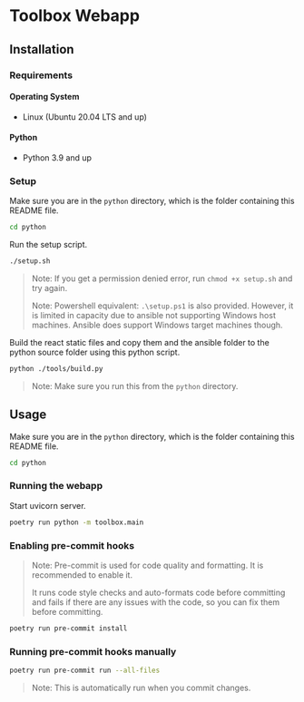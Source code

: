 # Toolbox Webapp

## Installation

### Requirements

#### Operating System

* Linux (Ubuntu 20.04 LTS and up)

#### Python

* Python 3.9 and up

### Setup

Make sure you are in the `python` directory, which is the folder containing this README file.

```bash
cd python
```

Run the setup script.

```bash
./setup.sh
```

> Note: If you get a permission denied error, run `chmod +x setup.sh` and try again.
>
> Note: Powershell equivalent: `.\setup.ps1` is also provided. However, it is limited in capacity due to ansible not supporting Windows host machines. Ansible does support Windows target machines though.

Build the react static files and copy them and the ansible folder to the python source folder using this python script.

```bash
python ./tools/build.py
```

> Note: Make sure you run this from the `python` directory.

## Usage

Make sure you are in the `python` directory, which is the folder containing this README file.

```bash
cd python
```

### Running the webapp

Start uvicorn server.

```bash
poetry run python -m toolbox.main
```

### Enabling pre-commit hooks

> Note: Pre-commit is used for code quality and formatting. It is recommended to enable it.
>
> It runs code style checks and auto-formats code before committing and fails if there are any issues with the code, so you can fix them before committing.

```bash
poetry run pre-commit install
```

### Running pre-commit hooks manually

```bash
poetry run pre-commit run --all-files
```

> Note: This is automatically run when you commit changes.
